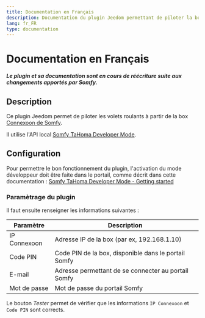 ```yaml
---
title: Documentation en Français
description: Documentation du plugin Jeedom permettant de piloter la box Connexoon
lang: fr_FR
type: documentation
---
```


# Documentation en Français

___Le plugin et sa documentation sont en cours de réécriture suite aux changements apportés par Somfy.___

## Description

Ce plugin Jeedom permet de piloter les volets roulants à partir de la box [Connexoon de Somfy](https://www.somfy.fr/produits/1811429/connexoon).

Il utilise l'API local [Somfy TaHoma Developer Mode](https://github.com/Somfy-Developer/Somfy-TaHoma-Developer-Mode).

## Configuration

Pour permettre le bon fonctionnement du plugin, l'activation du mode développeur doit être faite dans le portail, comme décrit dans cette documentation : [Somfy TaHoma Developer Mode - Getting started](https://github.com/Somfy-Developer/Somfy-TaHoma-Developer-Mode#getting-started)

### Paramètrage du plugin

Il faut ensuite renseigner les informations suivantes :

| Paramètre    | Description                                          |
| ------------ | ---------------------------------------------------- |
| IP Connexoon | Adresse IP de la box (par ex, 192.168.1.10)          |
| Code PIN     | Code PIN de la box, disponible dans le portail Somfy |
| E-mail       | Adresse permettant de se connecter au portail Somfy  |
| Mot de passe | Mot de passe du portail Somfy                        |

Le bouton *Tester* permet de vérifier que les informations `IP Connexoon` et `Code PIN` sont corrects.
